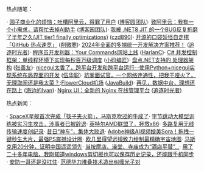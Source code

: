 
热点随笔：


· [园子商业化的烦恼：吐槽阿里云，得罪了用户](https://github.com) ([博客园团队](https://github.com))· [致阿里云：我有一个小需求，请帮忙去掉AI助手](https://github.com) ([博客园团队](https://github.com))· [我被 .NET8 JIT 的一个BUG反复折磨了半年之久(JIT tier1 finally optimizations)](https://github.com) ([czd890](https://github.com))· [开源的口袋妖怪自走棋「GitHub 热点速览」](https://github.com) ([削微寒](https://github.com))· [2024年全面的多端统一开发解决方案推荐！](https://github.com) ([追逐时光者](https://github.com))· [程序员开发利器：Your Commands网站上线](https://github.com) ([HarlanC](https://github.com))· [C\# 并发控制框架：单线程环境下实现每秒百万级调度](https://github.com) ([小码编匠](https://github.com))· [盘点.NET支持的 处理器架构](https://github.com) ([张善友](https://github.com))· [nicegui太香了，跨平台开发和跨平台运行\-\-使用Python\+nicegui实现系统布局界面的开发](https://github.com) ([伍华聪](https://github.com))· [坑爹面试官，一个网络连通性，把我干哑火了，无理取闹还是我太菜？](https://github.com):[FlowerCloud机场](https://hushicha.org) ([JavaBuild](https://github.com))· [再见，数据中台，理想还在路上](https://github.com) ([海边的Ivan](https://github.com))· [Nginx UI：全新的 Nginx 在线管理平台](https://github.com) ([追逐时光者](https://github.com))


热点新闻：


· [SpaceX星舰首次完成「筷子夹火箭」，马斯克吹过的牛成了](https://github.com)· [字节跳动大模型训练被实习生攻击，涉事者已被辞退](https://github.com)· [英特尔AMD联盟了，拯救x86](https://github.com)· [多路复用无线传输速度创纪录](https://github.com)· [昔日“神车”，集体大败退](https://github.com)· [Adobe神级AI视频媲美Sora！拖拽一键秒生大片，最强PS震撼设计圈](https://github.com)· [欧几里得望远镜致力绘制最精确宇宙地图](https://github.com)· [马斯克用20分钟，证明中国遥遥领先](https://github.com)· [当按摩店、澡堂、寺庙成为“酒店平替”…](https://github.com)· [用了二十多年电脑，我刚知道windows剪切板也可以保存历史记录，还能跟手机同步](https://github.com)· [安防一哥还是没扛住](https://github.com)· [范德华力堆叠技术造出纠缠光子对](https://github.com)


